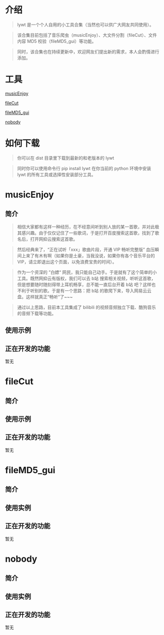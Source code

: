 # 介绍
> lywt 是一个个人自用的小工具合集（当然也可以供广大网友共同使用）。

> 该合集目前包括了音乐爬虫（musicEnjoy）、大文件分割（fileCut）、文件内容 MD5 校验（fileMD5_gui）等功能。

> 同时，该合集也在持续更新中，欢迎网友们提出新的需求，本人会酌情进行添加。



# 工具
[musicEnjoy](#musicEnjoy)

[fileCut](#fileCut)

[fileMD5_gui](#fileMD5_gui)

[nobody](#nobody)



# 如何下载
> 你可以在 dist 目录里下载到最新的和老版本的 lywt 

> 同时你可以使用命令行 pip install lywt 在你当前的 python 环境中安装 lywt 的所有工具或选择性安装部分工具。



# musicEnjoy
## 简介
> 相信大家都有这样一种经历，在不经意间听到别人放的某一首歌，并对此极其感兴趣。由于仅仅记住了一些歌词，于是打开百度搜索这首歌，找到了歌名后，打开网抑云搜索这首歌。

> 然后经典来了，“正在试听「xxx」歌曲片段，开通 VIP 畅听完整版” 血压瞬间上来了有木有啊（如果你是土豪，当我没说，如果你有各个音乐平台的VIP，请立即退出这个页面，以免浪费宝贵的时间）。

> 作为一个资深的 ”白嫖“ 网民，我只能自己动手。于是就有了这个简单的小工具。既然网抑云有版权，我们可以去 b站 搜索相关视频，听听这首歌，但是想要随时随刻得带上耳机畅享，总不能一直后台开着 b站 吧？这样也不利于听别的歌。于是有一个思路：把 b站 的歌爬下来，导入网易云云盘。这样就真正“畅听“了~~~

> 通过以上思路，目前本工具集成了 bilibili 的视频音频独立下载、酷狗音乐的音频下载等功能。



## 使用示例







## 正在开发的功能

暂无



# fileCut

## 简介





## 使用示例





## 正在开发的功能

暂无



# fileMD5_gui

## 简介





## 使用实例





## 正在开发的功能

暂无





# nobody

## 简介





## 使用实例





## 正在开发的功能

暂无
